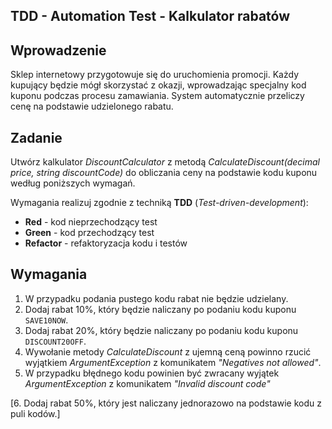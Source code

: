 ## TDD - Automation Test - Kalkulator rabatów

## Wprowadzenie

Sklep internetowy przygotowuje się do uruchomienia promocji. Każdy kupujący będzie mógł skorzystać z okazji, wprowadzając specjalny kod kuponu podczas procesu zamawiania. System automatycznie przeliczy cenę na podstawie udzielonego rabatu.

## Zadanie

Utwórz kalkulator _DiscountCalculator_ z metodą _CalculateDiscount(decimal price, string discountCode)_ do obliczania ceny na podstawie kodu kuponu według poniższych wymagań.

Wymagania realizuj zgodnie z techniką **TDD** (_Test-driven-development_):

- **Red** - kod nieprzechodzący test
- **Green** - kod przechodzący test
- **Refactor** - refaktoryzacja kodu i testów

## Wymagania

1. W przypadku podania pustego kodu rabat nie będzie udzielany.
2. Dodaj rabat 10%, który będzie naliczany po podaniu kodu kuponu `SAVE10NOW`.
3. Dodaj rabat 20%, który będzie naliczany po podaniu kodu kuponu `DISCOUNT20OFF`.
4. Wywołanie metody _CalculateDiscount_ z ujemną ceną powinno rzucić wyjątkiem _ArgumentException_ z komunikatem _"Negatives not allowed"_.
5. W przypadku błędnego kodu powinien być zwracany wyjątek _ArgumentException_ z komunikatem _"Invalid discount code"_

[6. Dodaj rabat 50%, który jest naliczany jednorazowo na podstawie kodu z puli kodów.]
